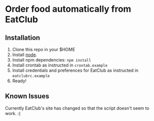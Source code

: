 # Order food automatically from EatClub

## Installation

1. Clone this repo in your $HOME
1. Install [node](https://nodejs.org/en/download/).
1. Install npm dependencies: `npm install`
1. Install crontab as instructed in `crontab.example`
1. Install credentials and preferences for EatClub as instructed in `eatclubrc.example`
1. Ready!

## Known Issues

Currently EatClub's site has changed so that the script doesn't seem to work. :(

